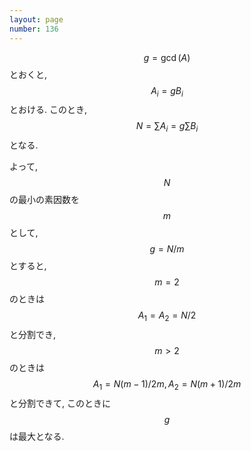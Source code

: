 ```yaml
---
layout: page
number: 136
---
```

$$ g = \gcd(A) $$ とおくと, $$ A_i = gB_i $$ とおける. このとき, $$ N = \sum A_i = g\sum B_i $$ となる.

よって, $$ N $$ の最小の素因数を $$ m $$ として, $$ g = N / m $$ とすると, $$ m = 2 $$ のときは $$ A_1 = A_2 = N / 2 $$ と分割でき, $$ m > 2 $$ のときは $$ A_1 = N(m - 1) / 2m, A_2 = N(m + 1) / 2m $$ と分割できて, このときに $$ g $$ は最大となる.
